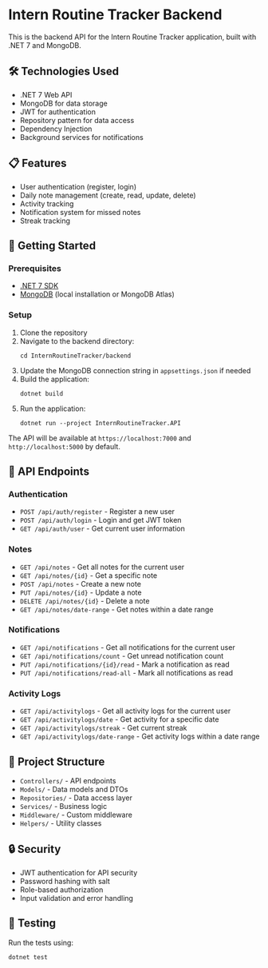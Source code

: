 # Intern Routine Tracker Backend

This is the backend API for the Intern Routine Tracker application, built with .NET 7 and MongoDB.

## 🛠️ Technologies Used

- .NET 7 Web API
- MongoDB for data storage
- JWT for authentication
- Repository pattern for data access
- Dependency Injection
- Background services for notifications

## 📋 Features

- User authentication (register, login)
- Daily note management (create, read, update, delete)
- Activity tracking
- Notification system for missed notes
- Streak tracking

## 🚀 Getting Started

### Prerequisites

- [.NET 7 SDK](https://dotnet.microsoft.com/download/dotnet/7.0)
- [MongoDB](https://www.mongodb.com/try/download/community) (local installation or MongoDB Atlas)

### Setup

1. Clone the repository
2. Navigate to the backend directory:
   ```
   cd InternRoutineTracker/backend
   ```
3. Update the MongoDB connection string in `appsettings.json` if needed
4. Build the application:
   ```
   dotnet build
   ```
5. Run the application:
   ```
   dotnet run --project InternRoutineTracker.API
   ```

The API will be available at `https://localhost:7000` and `http://localhost:5000` by default.

## 🔑 API Endpoints

### Authentication

- `POST /api/auth/register` - Register a new user
- `POST /api/auth/login` - Login and get JWT token
- `GET /api/auth/user` - Get current user information

### Notes

- `GET /api/notes` - Get all notes for the current user
- `GET /api/notes/{id}` - Get a specific note
- `POST /api/notes` - Create a new note
- `PUT /api/notes/{id}` - Update a note
- `DELETE /api/notes/{id}` - Delete a note
- `GET /api/notes/date-range` - Get notes within a date range

### Notifications

- `GET /api/notifications` - Get all notifications for the current user
- `GET /api/notifications/count` - Get unread notification count
- `PUT /api/notifications/{id}/read` - Mark a notification as read
- `PUT /api/notifications/read-all` - Mark all notifications as read

### Activity Logs

- `GET /api/activitylogs` - Get all activity logs for the current user
- `GET /api/activitylogs/date` - Get activity for a specific date
- `GET /api/activitylogs/streak` - Get current streak
- `GET /api/activitylogs/date-range` - Get activity logs within a date range

## 📝 Project Structure

- `Controllers/` - API endpoints
- `Models/` - Data models and DTOs
- `Repositories/` - Data access layer
- `Services/` - Business logic
- `Middleware/` - Custom middleware
- `Helpers/` - Utility classes

## 🔒 Security

- JWT authentication for API security
- Password hashing with salt
- Role-based authorization
- Input validation and error handling

## 🧪 Testing

Run the tests using:

```
dotnet test
```

